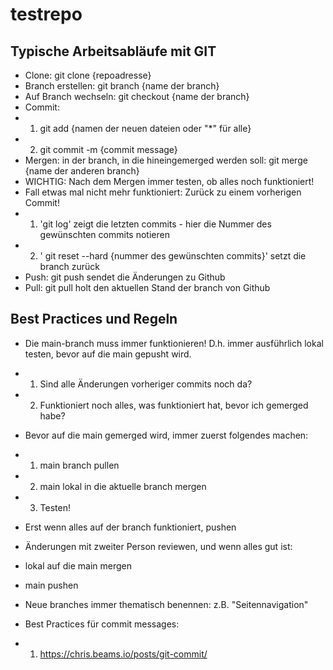 # testrepo

## Typische Arbeitsabläufe mit GIT

- Clone: git clone {repoadresse}
- Branch erstellen: git branch {name der branch}
- Auf Branch wechseln: git checkout {name der branch}
- Commit:
- 1. git add {namen der neuen dateien oder "*" für alle}
- 2. git commit -m {commit message}
- Mergen: in der branch, in die hineingemerged werden soll: git merge {name der anderen branch}
- WICHTIG: Nach dem Mergen immer testen, ob alles noch funktioniert!
- Fall etwas mal nicht mehr funktioniert: Zurück zu einem vorherigen Commit!
- 1. 'git log' zeigt die letzten commits - hier die Nummer des gewünschten commits notieren
- 2. ' git reset --hard {nummer des gewünschten commits}' setzt die branch zurück
- Push: git push sendet die Änderungen zu Github 
- Pull: git pull holt den aktuellen Stand der branch von Github

## Best Practices und Regeln

- Die main-branch muss immer funktionieren! D.h. immer ausführlich lokal testen, bevor auf die main gepusht wird.
- 1. Sind alle Änderungen vorheriger commits noch da?
- 2. Funktioniert noch alles, was funktioniert hat, bevor ich gemerged habe?

- Bevor auf die main gemerged wird, immer zuerst folgendes machen:
- 1. main branch pullen
- 2. main lokal in die aktuelle branch mergen
- 3. Testen!
- Erst wenn alles auf der branch funktioniert, pushen
- Änderungen mit zweiter Person reviewen, und wenn alles gut ist:
- lokal auf die main mergen
- main pushen

- Neue branches immer thematisch benennen: z.B. "Seitennavigation"

- Best Practices für commit messages:
- 1. https://chris.beams.io/posts/git-commit/
